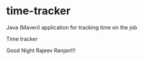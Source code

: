 # time-tracker
Java (Maven) application for tracking time on the job

Time tracker

Good Night Rajeev Ranjan!!!
